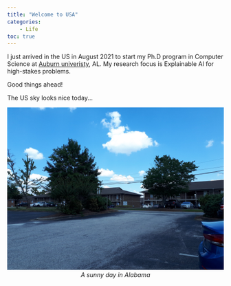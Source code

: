 ```yaml
---
title: "Welcome to USA"
categories: 
    - Life
toc: true
---
```



I just arrived in the US in August 2021 to start my Ph.D program in Computer Science at [Auburn univeristy](http://anhnguyen.me/lab/), AL. My research focus is Explainable AI for high-stakes problems. 

Good things ahead!

The US sky looks nice today...

<p align="center">
    <img src="../assets/images/post/20210814_133620.jpeg"/><br>
    <i>A sunny day in Alabama</i>
</p>
